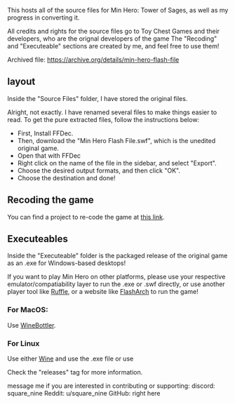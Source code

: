 This hosts all of the source files for Min Hero: Tower of Sages, as well as my progress in converting it.

All credits and rights for the source files go to Toy Chest Games and their developers, who are the orignal developers of the game
The "Recoding" and "Executeable" sections are created by me, and feel free to use them!

Archived file: https://archive.org/details/min-hero-flash-file

## layout
Inside the "Source Files" folder, I have stored the original files.

Alright, not exactly. I have renamed several files to make things easier to read. To get the pure extracted files, follow the instructions below:
* First, Install FFDec.
* Then, download the "Min Hero Flash File.swf", which is the unedited original game.
* Open that with FFDec
* Right click on the name of the file in the sidebar, and select "Export".
* Choose the desired output formats, and then click "OK".
* Choose the destination and done!

## Recoding the game

You can find a project to re-code the game at [this link].

## Executeables

Inside the "Executeable" folder is the packaged release of the original game as an .exe for Windows-based desktops!

If you want to play Min Hero on other platforms, please use your respective emulator/compatiability layer to run the .exe or .swf directly, or use another player tool like [Ruffle], or a website like [FlashArch] to run the game!

### For MacOS:
Use [WineBottler].
### For Linux
Use either [Wine] and use the .exe file or use 

Check the "releases" tag for more information.

message me if you are interested in contributing or supporting:
discord: square_nine
Reddit: u/square_nine
GitHub: right here


[WineBottler]: https://winebottler.kronenberg.org/
[Wine]: https://wiki.winehq.org/Download
[FlashArch]: https://flasharch.com/en
[Ruffle]: https://ruffle.rs/
[this link]: https://github.com/AzzaamNasir/Min-Hero/
